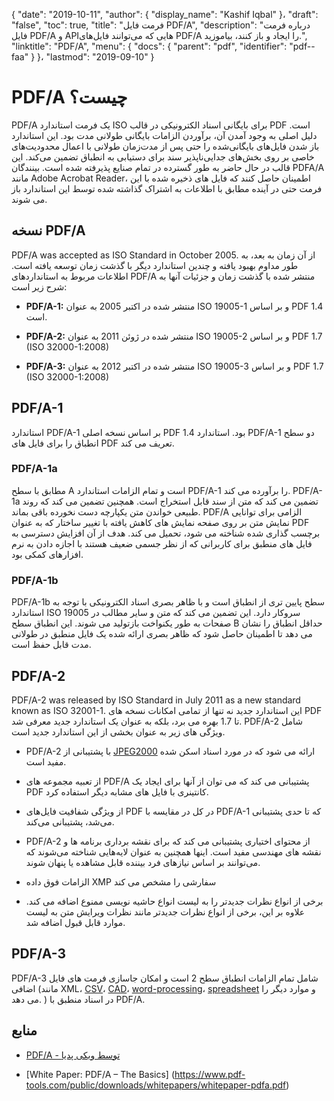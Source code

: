{
  "date": "2019-10-11",
  "author": {
    "display_name": "Kashif Iqbal"
}،
  "draft": "false",
  "toc": true,
  "title": "فرمت فایل PDF/A",
  "description": "درباره فرمت فایل PDF/A و APIهایی که می‌توانند فایل‌های PDF/A را ایجاد و باز کنند، بیاموزید.",
  "linktitle": "PDF/A",
  "menu": {
    "docs": {
      "parent": "pdf",
      "identifier": "pdf--faa"
}
}،
  "lastmod": "2019-09-10"
}

# PDF/A چیست؟ #

PDF/A یک فرمت استاندارد ISO برای بایگانی اسناد الکترونیکی در قالب PDF است. دلیل اصلی به وجود آمدن آن، برآوردن الزامات بایگانی طولانی مدت بود. این استاندارد باز شدن فایل‌های بایگانی‌شده را حتی پس از مدت‌زمان طولانی با اعمال محدودیت‌های خاصی بر روی بخش‌های جدایی‌ناپذیر سند برای دستیابی به انطباق تضمین می‌کند. این قالب در حال حاضر به طور گسترده در تمام صنایع پذیرفته شده است. بینندگان PDFA/A مانند Adobe Acrobat Reader، اطمینان حاصل کنند که فایل های ذخیره شده با این فرمت حتی در آینده مطابق با اطلاعات به اشتراک گذاشته شده توسط این استاندارد باز می شوند.

## نسخه PDF/A ##

PDF/A was accepted as ISO Standard in October 2005. از آن زمان به بعد، به طور مداوم بهبود یافته و چندین استاندارد دیگر با گذشت زمان توسعه یافته است. اطلاعات مربوط به استانداردهای PDF/A منتشر شده با گذشت زمان و جزئیات آنها به شرح زیر است:

* **PDF/A-1:** منتشر شده در اکتبر 2005 به عنوان ISO 19005-1 و بر اساس PDF 1.4 است.

* **PDF/A-2:** منتشر شده در ژوئن 2011 به عنوان ISO 19005-2 و بر اساس PDF 1.7 (ISO 32000-1:2008)

* **PDF/A-3:** منتشر شده در اکتبر 2012 به عنوان ISO 19005-3 و بر اساس PDF 1.7 (ISO 32000-1:2008)


## PDF/A-1 ##

استاندارد PDF/A-1 بر اساس نسخه اصلی PDF 1.4 بود. استاندارد PDF/A-1 دو سطح انطباق را برای فایل های PDF تعریف می کند.

### PDF/A-1a ###

مطابق با سطح A است و تمام الزامات استاندارد PDF/A-1 را برآورده می کند. PDF/A-1a تضمین می کند که متن از سند قابل استخراج است. همچنین تضمین می کند که روند طبیعی خواندن متن یکپارچه دست نخورده باقی بماند. PDF/A الزامی برای توانایی نمایش متن بر روی صفحه نمایش های کاهش یافته با تغییر ساختار که به عنوان PDF برچسب گذاری شده شناخته می شود، تحمیل می کند. هدف از آن افزایش دسترسی به فایل های منطبق برای کاربرانی که از نظر جسمی ضعیف هستند با اجازه دادن به نرم افزارهای کمکی بود.

### PDF/A-1b ###

PDF/A-1b سطح پایین تری از انطباق است و با ظاهر بصری اسناد الکترونیکی با توجه به استاندارد ISO 19005 سروکار دارد. این تضمین می کند که متن و سایر مطالب در صفحات به طور یکنواخت بازتولید می شوند. این انطباق سطح B حداقل انطباق را نشان می دهد تا اطمینان حاصل شود که ظاهر بصری ارائه شده یک فایل منطبق در طولانی مدت قابل حفظ است.

## PDF/A-2 ##

PDF/A-2 was released by ISO Standard in July 2011 as a new standard known as ISO 32001-1. این استاندارد جدید نه تنها از تمامی امکانات نسخه های PDF تا 1.7 بهره می برد، بلکه به عنوان یک استاندارد جدید معرفی شد. PDF/A-2 شامل ویژگی های زیر به عنوان بخشی از این استاندارد جدید است.

* PDF/A-2 با پشتیبانی از [JPEG2000](/image/jp2/) ارائه می شود که در مورد اسناد اسکن شده مفید است.

* از تعبیه مجموعه های PDF/A پشتیبانی می کند که می توان از آنها برای ایجاد یک PDF کانتینری با فایل های مشابه دیگر استفاده کرد.

* از ویژگی شفافیت فایل‌های PDF در کل در مقایسه با PDF/A-1 که تا حدی پشتیبانی می‌شد، پشتیبانی می‌کند.

* PDF/A-2 از محتوای اختیاری پشتیبانی می کند که برای نقشه برداری برنامه ها و نقشه های مهندسی مفید است. اینها همچنین به عنوان لایه‌هایی شناخته می‌شوند که می‌توانند بر اساس نیازهای فرد بیننده قابل مشاهده یا پنهان شوند.

* الزامات فوق داده XMP سفارشی را مشخص می کند

* برخی از انواع نظرات جدیدتر را به لیست انواع حاشیه نویسی ممنوع اضافه می کند. علاوه بر این، برخی از انواع نظرات جدیدتر مانند نظرات ویرایش متن به لیست موارد قابل قبول اضافه شد.


## PDF/A-3 ##

PDF/A-3 شامل تمام الزامات انطباق سطح 2 است و امکان جاسازی فرمت های فایل اضافی (مانند XML، [CSV](/spreadsheet/csv/)، [CAD](/cad/)، [word-processing](/word-processing/)، [spreadsheet](/spreadsheet/) و موارد دیگر را می دهد. ) در اسناد منطبق با PDF/A.

## منابع ##

* [PDF/A - توسط ویکی پدیا](https://en.wikipedia.org/wiki/PDF/A)

* [White Paper: PDF/A – The Basics] (https://www.pdf-tools.com/public/downloads/whitepapers/whitepaper-pdfa.pdf)


